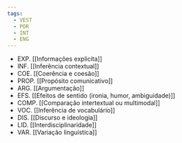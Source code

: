 ```yaml
---
tags:
  - VEST
  - POR
  - INT
  - ENG
---
```

- EXP. [[Informações explicita]]
- INF. [[Inferência contextual]]
- COE. [[Coerência e coesão]]
- PROP. [[Propósito comunicativo]]
- ARG. [[Argumentação]]
- EFS. [[Efeitos de sentido (ironia, humor, ambiguidade)]]
- COMP. [[Comparação intertextual ou multimodal]]
- VOC. [[Inferência de vocabulário]]
- DIS. [[Discurso e ideologia]]
- LID. [[Interdisciplinaridade]]
- VAR. [[Variação linguística]]
